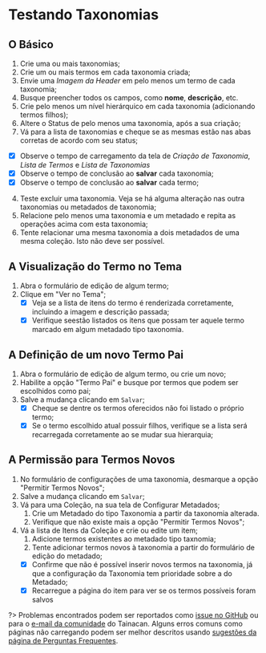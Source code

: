 # Testando Taxonomias

## O Básico

1. Crie uma ou mais taxonomias;
2. Crie um ou mais termos em cada taxonomia criada;
3. Envie uma _Imagem da Header_ em pelo menos um termo de cada taxonomia;
4. Busque preencher todos os campos, como **nome**, **descrição**, etc.
5. Crie pelo menos um nível hierárquico em cada taxonomia (adicionando termos filhos);
6. Altere o Status de pelo menos uma taxonomia, após a sua criação;
7. Vá para a lista de taxonomias e cheque se as mesmas estão nas abas corretas de acordo com seu status;

- [x] Observe o tempo de carregamento da tela de _Criação de Taxonomia_, _Lista de Termos_ e _Lista de Taxonomias_
- [x] Observe o tempo de conclusão ao **salvar** cada taxonomia;
- [x] Observe o tempo de conclusão ao **salvar** cada termo;

4. Teste excluir uma taxonomia. Veja se há alguma alteração nas outra taxonomias ou metadados de taxonomia;
5. Relacione pelo menos uma taxonomia e um metadado e repita as operações acima com esta taxonomia;
6. Tente relacionar uma mesma taxonomia a dois metadados de uma mesma coleção. Isto não deve ser possível.

## A Visualização do Termo no Tema

1. Abra o formulário de edição de algum termo;
2. Clique em "Ver no Tema";
   - [x] Veja se a lista de itens do termo é renderizada corretamente, incluindo a imagem e descrição passada;
   - [x] Verifique seestão listados os itens que possam ter aquele termo marcado em algum metadado tipo taxonomia.

## A Definição de um novo Termo Pai

1. Abra o formulário de edição de algum termo, ou crie um novo;
2. Habilite a opção "Termo Pai" e busque por termos que podem ser escolhidos como pai;
3. Salve a mudança clicando em `Salvar`;
   - [x] Cheque se dentre os termos oferecidos não foi listado o próprio termo;
   - [x] Se o termo escolhido atual possuir filhos, verifique se a lista será recarregada corretamente ao se mudar sua hierarquia;

## A Permissão para Termos Novos

1. No formulário de configurações de uma taxonomia, desmarque a opção "Permitir Termos Novos";
2. Salve a mudança clicando em `Salvar`;
3. Vá para uma Coleção, na sua tela de Configurar Metadados;
   1. Crie um Metadado do tipo Taxonomia a partir da taxonomia alterada.
   2. Verifique que não existe mais a opção "Permitir Termos Novos";
4. Vá a lista de Itens da Coleção e crie ou edite um item;
   1. Adicione termos existentes ao metadado tipo taxnomia;
   2. Tente adicionar termos novos à taxonomia a partir do formulário de edição do metadado;
   - [x] Confirme que não é possível inserir novos termos na taxonomia, já que a configuração da Taxonomia tem prioridade sobre a do Metadado;
   - [x] Recarregue a página do item para ver se os termos possíveis foram salvos

?> Problemas encontrados podem ser reportados como [issue no GitHub](https://github.com/tainacan/tainacan/issues ":ignore") ou para o [e-mail da comunidade](mailto:tainacan@lists.riseup.net ":ignore") do Tainacan. Alguns erros comuns como páginas não carregando podem ser melhor descritos usando [sugestões da página de Perguntas Frequentes](/pt-br/faq#acho-que-encontrei-um-erro-como-devo-proceder).
